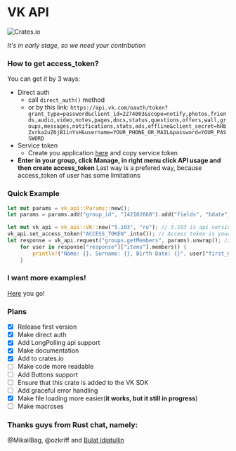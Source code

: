 # VK API
![Crates.io](https://img.shields.io/crates/v/vkapi)

_It's in early stage, so we need your contribution_

### How to get access_token?
You can get it by 3 ways:
* Direct auth
  * call `direct_auth()` method
  * or by this link: `https://api.vk.com/oauth/token?grant_type=password&client_id=2274003&scope=notify,photos,friends,audio,video,notes,pages,docs,status,questions,offers,wall,groups,messages,notifications,stats,ads,offline&client_secret=hHbZxrka2uZ6jB1inYsH&username=YOUR_PHONE_OR_MAIL&password=YOUR_PASSWORD`
* Service token
  * Create you application [here](https://vk.com/apps?act=manage) and copy service token
* __Enter in your group, click Manage, in right menu click API usage and then create access_token__
Last way is a prefered way, because access_token of user has some limitations

### Quick Example
```rust
let mut params = vk_api::Params::new();
let params = params.add("group_id", "142102660").add("fields", "bdate"); // add params

let mut vk_api = vk_api::VK::new("5.103", "ru"); // 5.103 is api version
vk_api.set_access_token("ACCESS_TOKEN".into()); // Access token is your token (how to get it see above)
let response = vk_api.request("groups.getMembers", params).unwrap(); // call groups.getMembers method with our parametres
    for user in response["response"]["items"].members() {
        println!("Name: {}, Surname: {}, Birth Date: {}", user["first_name"], user["last_name"], user["bdate"]); // Print all users information
    }
```
### I want more examples!
[Here](https://github.com/DuckerMan/vk_api/tree/master/examples) you go!

### Plans

- [x] Release first version
- [x] Make direct auth
- [x] Add LongPolling api support
- [x] Make documentation
- [x] Add to crates.io
- [ ] Make code more readable
- [ ] Add Buttons support
- [ ] Ensure that this crate is added to the VK SDK
- [ ] Add graceful error handling
- [x] Make file loading more easier(**it works, but it still in progress**)
- [ ] Make macroses
### Thanks guys from Rust chat, namely:

@MikailBag, @ozkriff and [Bulat Idiatullin](https://vk.com/freeducker)